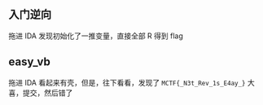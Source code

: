 ## 入门逆向
拖进 IDA 发现初始化了一推变量，直接全部 R 得到 flag
##  easy_vb
拖进 IDA 看起来有壳，但是，往下看看，发现了 `MCTF{_N3t_Rev_1s_E4ay_}` 大喜，提交，然后错了
<!--stackedit_data:
eyJoaXN0b3J5IjpbLTU1Mjk1MTA0NV19
-->